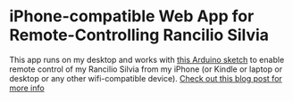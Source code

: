 # iPhone-compatible Web App for Remote-Controlling Rancilio Silvia

This app runs on my desktop and works with [this Arduino sketch](https://github.com/nicolaskruchten/arduino/tree/master/SilviaController) to enable remote control of my Rancilio Silvia from my iPhone (or Kindle or laptop or desktop or any other wifi-compatible device). [Check out this blog post for more info](http://nicolas.kruchten.com/content/2011/05/rancilio-silvia-iphone-remote-control/)
